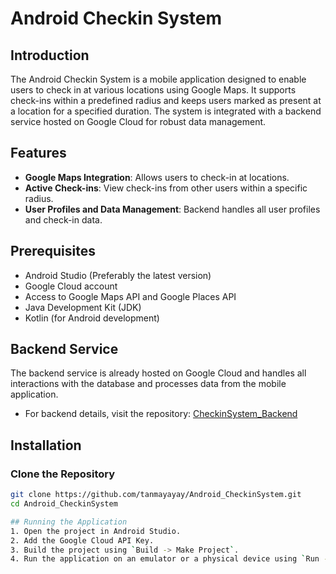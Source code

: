 # Android Checkin System

## Introduction
The Android Checkin System is a mobile application designed to enable users to check in at various locations using Google Maps. It supports check-ins within a predefined radius and keeps users marked as present at a location for a specified duration. The system is integrated with a backend service hosted on Google Cloud for robust data management.

## Features
- **Google Maps Integration**: Allows users to check-in at locations.
- **Active Check-ins**: View check-ins from other users within a specific radius.
- **User Profiles and Data Management**: Backend handles all user profiles and check-in data.

## Prerequisites
- Android Studio (Preferably the latest version)
- Google Cloud account
- Access to Google Maps API and Google Places API
- Java Development Kit (JDK)
- Kotlin (for Android development)

## Backend Service
The backend service is already hosted on Google Cloud and handles all interactions with the database and processes data from the mobile application.
- For backend details, visit the repository: [CheckinSystem_Backend](https://github.com/tanmayayay/CheckinSystem_Backend)

## Installation

### Clone the Repository
```bash
git clone https://github.com/tanmayayay/Android_CheckinSystem.git
cd Android_CheckinSystem

## Running the Application
1. Open the project in Android Studio.
2. Add the Google Cloud API Key.
3. Build the project using `Build -> Make Project`.
4. Run the application on an emulator or a physical device using `Run -> Run 'app'`.
